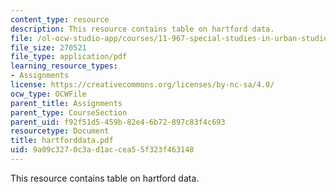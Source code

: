 ```yaml
---
content_type: resource
description: This resource contains table on hartford data.
file: /ol-ocw-studio-app/courses/11-967-special-studies-in-urban-studies-and-planning-economic-development-planning-skills-january-iap-2007/9a09c3270c3ad1accea55f323f463148_hartforddata.pdf
file_size: 270521
file_type: application/pdf
learning_resource_types:
- Assignments
license: https://creativecommons.org/licenses/by-nc-sa/4.0/
ocw_type: OCWFile
parent_title: Assignments
parent_type: CourseSection
parent_uid: f92f51d5-459b-82e4-6b72-897c83f4c693
resourcetype: Document
title: hartforddata.pdf
uid: 9a09c327-0c3a-d1ac-cea5-5f323f463148
---
```

This resource contains table on hartford data.